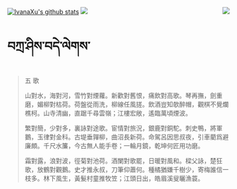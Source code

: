 [![IvanaXu's github stats](https://github-readme-stats.vercel.app/api?username=IvanaXu&show_icons=true&theme=vue-dark)](https://github.com/anuraghazra/github-readme-stats)
<img align="right" src="https://github-readme-stats.vercel.app/api/top-langs/?username=IvanaXu&langs_count=7&theme=graywhite" />
<img src="https://github-readme-stats.vercel.app/api/wakatime?username=IvanaXu&layout=compact&langs_count=6&theme=vue-dark&custom_title=ProgrammingTimes/Since-Jul.29.2021" />
# བཀྲ་ཤིས་བདེ་ལེགས་
> 五 歌
> 
> 山對水，海對河，雪竹對煙蘿。新歡對舊恨，痛飲對高歌。琴再撫，劍重磨，媚柳對枯荷。荷盤從雨洗，柳線任風搓。飲酒豈知欹醉帽，觀棋不覺爛樵柯。山寺清幽，直踞千尋雲嶺；江樓宏敞，遙臨萬頃煙波。
> 
> 繁對簡，少對多，裏詠對途歌。宦情對旅況，銀鹿對銅駝。刺史鴨，將軍鵝，玉律對金科。古堤垂嚲柳，曲沼長新荷。命駕呂因思叔夜，引車藺爲避廉頗。千尺水簾，今古無人能手卷；一輪月鏡，乾坤何匠用功磨。
> 
> 霜對露，浪對波，徑菊對池荷。酒闌對歌罷，日暖對風和。樑父詠，楚狂歌，放鶴對觀鵝。史才推永叔，刀筆仰蕭何。種橘猶嫌千樹少，寄梅誰信一枝多。林下風生，黃髮村童推牧笠；江頭日出，皓眉溪叟曬漁蓑。
>